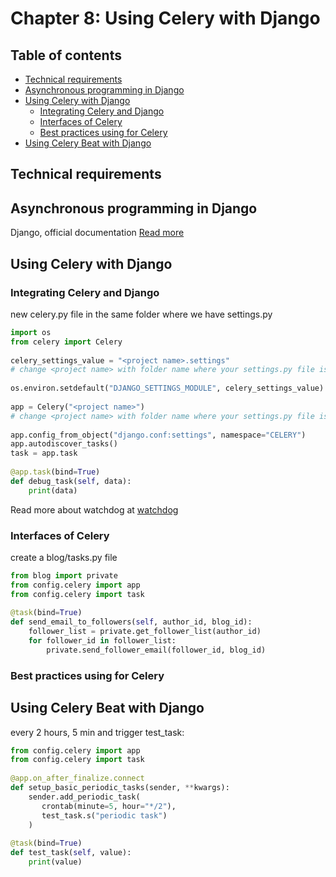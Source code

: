 # Chapter 8: Using Celery with Django

## Table of contents
* [Technical requirements](#technical-requirements)
* [Asynchronous programming in Django](#asynchronous-programming-in-django)
* [Using Celery with Django](#using-celery-with-django)
  * [Integrating Celery and Django](#integrating-celery-and-django)
  * [Interfaces of Celery](#interfaces-of-celery)
  * [Best practices using for Celery](#best-practices-using-for-celery)
* [Using Celery Beat with Django](#using-celery-beat-with-django)


## Technical requirements


## Asynchronous programming in Django
Django, official documentation [Read more](https://docs.djangoproject.com/en/4.1/topics/async/#performance )

## Using Celery with Django

### Integrating Celery and Django

new celery.py file in the same folder where we have settings.py
```python
import os 
from celery import Celery 
 
celery_settings_value = "<project name>.settings"  
# change <project name> with folder name where your settings.py file is present. 
 
os.environ.setdefault("DJANGO_SETTINGS_MODULE", celery_settings_value) 
 
app = Celery("<project name>")  
# change <project name> with folder name where your settings.py file is present. 
 
app.config_from_object("django.conf:settings", namespace="CELERY") 
app.autodiscover_tasks() 
task = app.task 
 
@app.task(bind=True) 
def debug_task(self, data): 
    print(data) 
```

Read more about watchdog at [watchdog](https://github.com/gorakhargosh/watchdog)

### Interfaces of Celery

create a blog/tasks.py file
```python
from blog import private 
from config.celery import app 
from config.celery import task 
 
@task(bind=True) 
def send_email_to_followers(self, author_id, blog_id): 
    follower_list = private.get_follower_list(author_id) 
    for follower_id in follower_list: 
        private.send_follower_email(follower_id, blog_id) 
```


### Best practices using for Celery


## Using Celery Beat with Django

every 2 hours, 5 min and trigger test_task:  
```python
from config.celery import app 
from config.celery import task 
 
@app.on_after_finalize.connect 
def setup_basic_periodic_tasks(sender, **kwargs): 
    sender.add_periodic_task( 
       crontab(minute=5, hour="*/2"), 
       test_task.s("periodic task") 
    ) 
 
@task(bind=True) 
def test_task(self, value): 
    print(value) 
```
